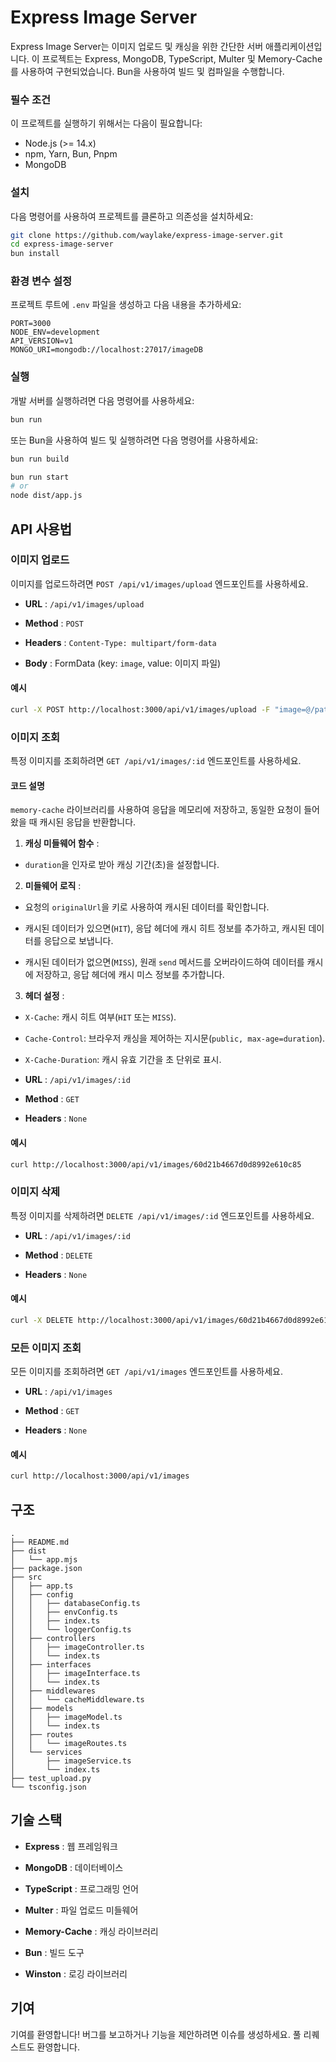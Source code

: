 # Express Image Server

Express Image Server는 이미지 업로드 및 캐싱을 위한 간단한 서버 애플리케이션입니다. 이 프로젝트는 Express, MongoDB, TypeScript, Multer 및 Memory-Cache를 사용하여 구현되었습니다. Bun을 사용하여 빌드 및 컴파일을 수행합니다.

### 필수 조건

이 프로젝트를 실행하기 위해서는 다음이 필요합니다:

- Node.js (>= 14.x)
- npm, Yarn, Bun, Pnpm
- MongoDB

### 설치

다음 명령어를 사용하여 프로젝트를 클론하고 의존성을 설치하세요:

```sh
git clone https://github.com/waylake/express-image-server.git
cd express-image-server
bun install
```

### 환경 변수 설정

프로젝트 루트에 `.env` 파일을 생성하고 다음 내용을 추가하세요:

```env
PORT=3000
NODE_ENV=development
API_VERSION=v1
MONGO_URI=mongodb://localhost:27017/imageDB
```

### 실행

개발 서버를 실행하려면 다음 명령어를 사용하세요:

```sh
bun run
```

또는 Bun을 사용하여 빌드 및 실행하려면 다음 명령어를 사용하세요:

```sh
bun run build

bun run start
# or
node dist/app.js
```

## API 사용법

### 이미지 업로드

이미지를 업로드하려면 `POST /api/v1/images/upload` 엔드포인트를 사용하세요.

- **URL** : `/api/v1/images/upload`

- **Method** : `POST`

- **Headers** : `Content-Type: multipart/form-data`

- **Body** : FormData (key: `image`, value: 이미지 파일)

#### 예시

```sh
curl -X POST http://localhost:3000/api/v1/images/upload -F "image=@/path/to/your/image.jpg"
```

### 이미지 조회

특정 이미지를 조회하려면 `GET /api/v1/images/:id` 엔드포인트를 사용하세요.

#### 코드 설명

`memory-cache` 라이브러리를 사용하여 응답을 메모리에 저장하고, 동일한 요청이 들어왔을 때 캐시된 응답을 반환합니다.

1. **캐싱 미들웨어 함수** :

- `duration`을 인자로 받아 캐싱 기간(초)을 설정합니다.

2. **미들웨어 로직** :

- 요청의 `originalUrl`을 키로 사용하여 캐시된 데이터를 확인합니다.

- 캐시된 데이터가 있으면(`HIT`), 응답 헤더에 캐시 히트 정보를 추가하고, 캐시된 데이터를 응답으로 보냅니다.

- 캐시된 데이터가 없으면(`MISS`), 원래 `send` 메서드를 오버라이드하여 데이터를 캐시에 저장하고, 응답 헤더에 캐시 미스 정보를 추가합니다.

3. **헤더 설정** :

- `X-Cache`: 캐시 히트 여부(`HIT` 또는 `MISS`).

- `Cache-Control`: 브라우저 캐싱을 제어하는 지시문(`public, max-age=duration`).

- `X-Cache-Duration`: 캐시 유효 기간을 초 단위로 표시.

- **URL** : `/api/v1/images/:id`

- **Method** : `GET`

- **Headers** : `None`

#### 예시

```sh
curl http://localhost:3000/api/v1/images/60d21b4667d0d8992e610c85
```

### 이미지 삭제

특정 이미지를 삭제하려면 `DELETE /api/v1/images/:id` 엔드포인트를 사용하세요.

- **URL** : `/api/v1/images/:id`

- **Method** : `DELETE`

- **Headers** : `None`

#### 예시

```sh
curl -X DELETE http://localhost:3000/api/v1/images/60d21b4667d0d8992e610c85
```

### 모든 이미지 조회

모든 이미지를 조회하려면 `GET /api/v1/images` 엔드포인트를 사용하세요.

- **URL** : `/api/v1/images`

- **Method** : `GET`

- **Headers** : `None`

#### 예시

```sh
curl http://localhost:3000/api/v1/images
```

## 구조

```text
.
├── README.md
├── dist
│   └── app.mjs
├── package.json
├── src
│   ├── app.ts
│   ├── config
│   │   ├── databaseConfig.ts
│   │   ├── envConfig.ts
│   │   ├── index.ts
│   │   └── loggerConfig.ts
│   ├── controllers
│   │   ├── imageController.ts
│   │   └── index.ts
│   ├── interfaces
│   │   ├── imageInterface.ts
│   │   └── index.ts
│   ├── middlewares
│   │   └── cacheMiddleware.ts
│   ├── models
│   │   ├── imageModel.ts
│   │   └── index.ts
│   ├── routes
│   │   └── imageRoutes.ts
│   └── services
│       ├── imageService.ts
│       └── index.ts
├── test_upload.py
└── tsconfig.json
```

## 기술 스택

- **Express** : 웹 프레임워크

- **MongoDB** : 데이터베이스

- **TypeScript** : 프로그래밍 언어

- **Multer** : 파일 업로드 미들웨어

- **Memory-Cache** : 캐싱 라이브러리

- **Bun** : 빌드 도구

- **Winston** : 로깅 라이브러리

## 기여

기여를 환영합니다! 버그를 보고하거나 기능을 제안하려면 이슈를 생성하세요. 풀 리퀘스트도 환영합니다.
